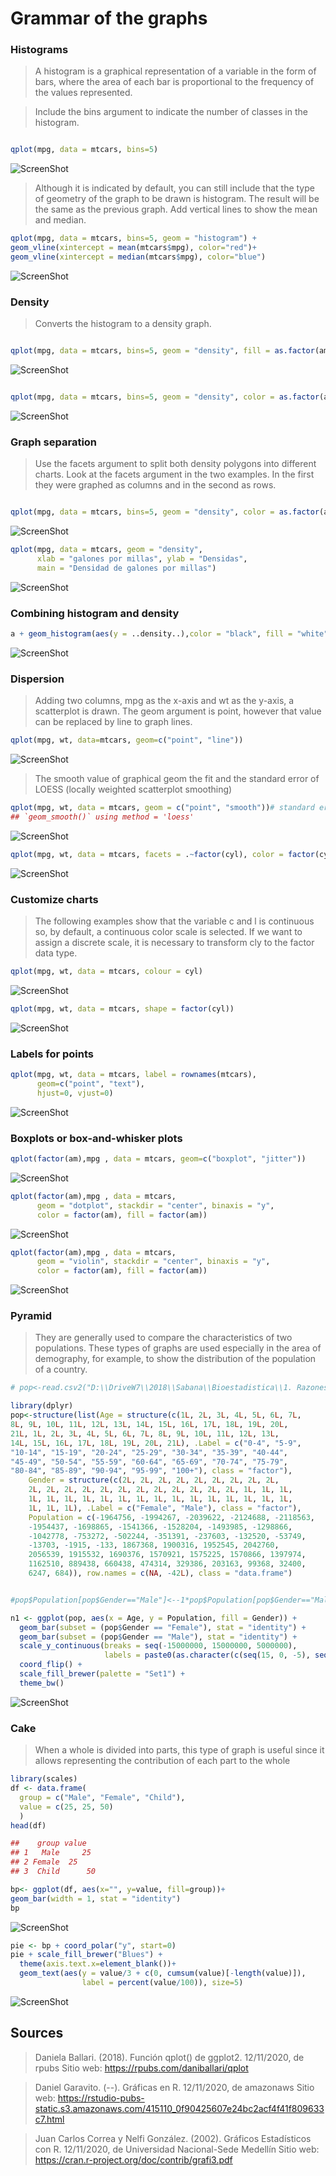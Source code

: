 # Grammar of the graphs

### Histograms

>A histogram is a graphical representation of a variable in the form of bars, where the area of ​​each bar is proportional to the frequency of the values ​​represented.

>Include the bins argument to indicate the number of classes in the histogram.

```r

qplot(mpg, data = mtcars, bins=5)

```

![ScreenShot](https://github.com/SalmaFabel/IMG/blob/main/t1U2.PNG)

>Although it is indicated by default, you can still include that the type of geometry of the graph to be drawn is histogram. The result will be the same as the previous graph.
Add vertical lines to show the mean and median.

```r
qplot(mpg, data = mtcars, bins=5, geom = "histogram") +
geom_vline(xintercept = mean(mtcars$mpg), color="red")+
geom_vline(xintercept = median(mtcars$mpg), color="blue")
```

![ScreenShot](https://github.com/SalmaFabel/IMG/blob/main/T1U2%20%232.PNG)

### Density

>Converts the histogram to a density graph.

```r

qplot(mpg, data = mtcars, bins=5, geom = "density", fill = as.factor(am))

```

![ScreenShot](https://github.com/SalmaFabel/IMG/blob/main/T1U2%20%233.PNG)

```r

qplot(mpg, data = mtcars, bins=5, geom = "density", color = as.factor(am), linetype= as.factor(am))

```

![ScreenShot](https://github.com/SalmaFabel/IMG/blob/main/T1U2%234.PNG)

### Graph separation

>Use the facets argument to split both density polygons into different charts. Look at the facets argument in the two examples. In the first they were graphed as columns and in the second as rows.

```r

qplot(mpg, data = mtcars, bins=5, geom = "density", color = as.factor(am), facets = .~ am)

```

![ScreenShot](https://github.com/SalmaFabel/IMG/blob/main/T1U2%235.PNG)

```r
qplot(mpg, data = mtcars, geom = "density",
      xlab = "galones por millas", ylab = "Densidas", 
      main = "Densidad de galones por millas")

```

![ScreenShot](https://github.com/SalmaFabel/IMG/blob/main/T1U2%236.PNG)

### Combining histogram and density

```r
a + geom_histogram(aes(y = ..density..),color = "black", fill = "white") + geom_density(alpha = 0.2, fill = "#FF6666") + theme_minimal()
```

![ScreenShot](https://github.com/SalmaFabel/IMG/blob/main/T1U2%237.PNG)

###  Dispersion

>Adding two columns, mpg as the x-axis and wt as the y-axis, a scatterplot is drawn.
The geom argument is point, however that value can be replaced by line to graph lines.

```r
qplot(mpg, wt, data=mtcars, geom=c("point", "line"))
```

![ScreenShot](https://github.com/SalmaFabel/IMG/blob/main/T1U2%238.PNG)

>The smooth value of graphical geom the fit and the standard error of LOESS (locally weighted scatterplot smoothing)

```r
qplot(mpg, wt, data = mtcars, geom = c("point", "smooth"))# standard error
## `geom_smooth()` using method = 'loess'

```

![ScreenShot](https://github.com/SalmaFabel/IMG/blob/main/T1U2%239.PNG)

```r
qplot(mpg, wt, data = mtcars, facets = .~factor(cyl), color = factor(cyl))+ geom_smooth(method = "lm") # metodo linear modeling, regresion lineal

```
![ScreenShot](https://github.com/SalmaFabel/IMG/blob/main/T1U2%2310.PNG)

### Customize charts

>The following examples show that the variable c and l is continuous so, by default, a continuous color scale is selected. If we want to assign a discrete scale, it is necessary to transform cly to the factor data type.

```r
qplot(mpg, wt, data = mtcars, colour = cyl)
```

![ScreenShot](https://github.com/SalmaFabel/IMG/blob/main/T1U2%2311.PNG)

```r
qplot(mpg, wt, data = mtcars, shape = factor(cyl))
```

![ScreenShot](https://github.com/SalmaFabel/IMG/blob/main/T1U2%2312.PNG)

### Labels for points

```r
qplot(mpg, wt, data = mtcars, label = rownames(mtcars), 
      geom=c("point", "text"),
      hjust=0, vjust=0)
```

![ScreenShot](https://github.com/SalmaFabel/IMG/blob/main/T1U2%2313.PNG)

### Boxplots or box-and-whisker plots

```r
qplot(factor(am),mpg , data = mtcars, geom=c("boxplot", "jitter"))
```

![ScreenShot](https://github.com/SalmaFabel/IMG/blob/main/T1U2%2314.PNG)

```r
qplot(factor(am),mpg , data = mtcars, 
      geom = "dotplot", stackdir = "center", binaxis = "y",
      color = factor(am), fill = factor(am))
```

![ScreenShot](https://github.com/SalmaFabel/IMG/blob/main/T1U2%2315.PNG)

```r
qplot(factor(am),mpg , data = mtcars, 
      geom = "violin", stackdir = "center", binaxis = "y",
      color = factor(am), fill = factor(am))
```

![ScreenShot](https://github.com/SalmaFabel/IMG/blob/main/T1U2%2316.PNG)

### Pyramid

>They are generally used to compare the characteristics of two populations. These types of graphs are used especially in the area of ​​demography, for example, to show the distribution of the population of a country.

```r
# pop<-read.csv2("D:\\DriveW7\\2018\\Sabana\\Bioestadistica\\1. Razones, proporciones y tasas\\Datos 2015\\popcol2014.csv")

library(dplyr)
pop<-structure(list(Age = structure(c(1L, 2L, 3L, 4L, 5L, 6L, 7L, 
8L, 9L, 10L, 11L, 12L, 13L, 14L, 15L, 16L, 17L, 18L, 19L, 20L, 
21L, 1L, 2L, 3L, 4L, 5L, 6L, 7L, 8L, 9L, 10L, 11L, 12L, 13L, 
14L, 15L, 16L, 17L, 18L, 19L, 20L, 21L), .Label = c("0-4", "5-9", 
"10-14", "15-19", "20-24", "25-29", "30-34", "35-39", "40-44", 
"45-49", "50-54", "55-59", "60-64", "65-69", "70-74", "75-79", 
"80-84", "85-89", "90-94", "95-99", "100+"), class = "factor"), 
    Gender = structure(c(2L, 2L, 2L, 2L, 2L, 2L, 2L, 2L, 2L, 
    2L, 2L, 2L, 2L, 2L, 2L, 2L, 2L, 2L, 2L, 2L, 2L, 1L, 1L, 1L, 
    1L, 1L, 1L, 1L, 1L, 1L, 1L, 1L, 1L, 1L, 1L, 1L, 1L, 1L, 1L, 
    1L, 1L, 1L), .Label = c("Female", "Male"), class = "factor"), 
    Population = c(-1964756, -1994267, -2039622, -2124688, -2118563, 
    -1954437, -1698865, -1541366, -1528204, -1493985, -1298866, 
    -1042778, -753272, -502244, -351391, -237603, -132520, -53749, 
    -13703, -1915, -133, 1867368, 1900316, 1952545, 2042760, 
    2056539, 1915532, 1690376, 1570921, 1575225, 1570866, 1397974, 
    1162510, 889438, 660438, 474314, 329386, 203163, 99368, 32400, 
    6247, 684)), row.names = c(NA, -42L), class = "data.frame")


#pop$Population[pop$Gender=="Male"]<--1*pop$Population[pop$Gender=="Male"]

n1 <- ggplot(pop, aes(x = Age, y = Population, fill = Gender)) + 
  geom_bar(subset = (pop$Gender == "Female"), stat = "identity") + 
  geom_bar(subset = (pop$Gender == "Male"), stat = "identity") + 
  scale_y_continuous(breaks = seq(-15000000, 15000000, 5000000), 
                     labels = paste0(as.character(c(seq(15, 0, -5), seq(5, 15, 5))), "m")) + 
  coord_flip() + 
  scale_fill_brewer(palette = "Set1") + 
  theme_bw()
```

![ScreenShot](https://github.com/SalmaFabel/IMG/blob/main/T1U2%2317.PNG)

### Cake

>When a whole is divided into parts, this type of graph is useful since it allows representing the contribution of each part to the whole

```r
library(scales)
df <- data.frame(
  group = c("Male", "Female", "Child"),
  value = c(25, 25, 50)
  )
head(df)
```

```r
##    group value
## 1   Male     25
## 2 Female  25
## 3  Child      50
```

```r
bp<- ggplot(df, aes(x="", y=value, fill=group))+
geom_bar(width = 1, stat = "identity")
bp
```

![ScreenShot](https://github.com/SalmaFabel/IMG/blob/main/T1U2%2318.PNG)

```r
pie <- bp + coord_polar("y", start=0)
pie + scale_fill_brewer("Blues") + 
  theme(axis.text.x=element_blank())+
  geom_text(aes(y = value/3 + c(0, cumsum(value)[-length(value)]), 
                label = percent(value/100)), size=5)
```

![ScreenShot](https://github.com/SalmaFabel/IMG/blob/main/T1U2%2319.PNG)

## Sources

>Daniela Ballari. (2018). Función qplot() de ggplot2. 12/11/2020, de rpubs Sitio web: https://rpubs.com/daniballari/qplot

>Daniel Garavito. (--). Gráficas en R. 12/11/2020, de amazonaws Sitio web: https://rstudio-pubs-static.s3.amazonaws.com/415110_0f90425607e24bc2acf4f41f809633c7.html

>Juan Carlos Correa y Nelfi González. (2002). Gráficos Estadísticos con R. 12/11/2020, de Universidad Nacional-Sede Medellín Sitio web: https://cran.r-project.org/doc/contrib/grafi3.pdf







